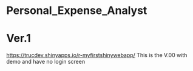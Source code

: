 # Personal_Expense_Analyst

# Ver.1
https://trucdev.shinyapps.io/r-myfirstshinywebapp/
This is the V.00 with demo and have no login screen 
